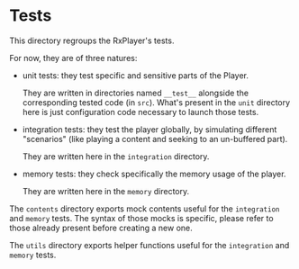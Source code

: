 # Tests ########################################################################

This directory regroups the RxPlayer's tests.

For now, they are of three natures:

  - unit tests: they test specific and sensitive parts of the Player.

    They are written in directories named ``__test__`` alongside the
    corresponding tested code (in `src`).
    What's present in the ``unit`` directory here is just configuration code
    necessary to launch those tests.

  - integration tests: they test the player globally, by simulating different
    "scenarios" (like playing a content and seeking to an un-buffered part).

    They are written here in the ``integration`` directory.

  - memory tests: they check specifically the memory usage of the player.

    They are written here in the ``memory`` directory.

The ``contents`` directory exports mock contents useful for the ``integration``
and ``memory`` tests. The syntax of those mocks is specific, please refer to
those already present before creating a new one.

The ``utils`` directory exports helper functions useful for the ``integration``
and ``memory`` tests.
